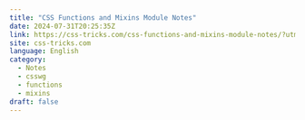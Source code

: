 ```yaml
---
title: "CSS Functions and Mixins Module Notes"
date: 2024-07-31T20:25:35Z
link: https://css-tricks.com/css-functions-and-mixins-module-notes/?utm_medium=RSS&utm_source=news.12bit.vn
site: css-tricks.com
language: English
category:
  - Notes
  - csswg
  - functions
  - mixins
draft: false
---
```

